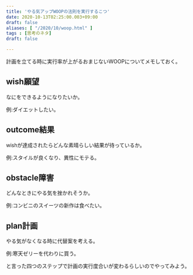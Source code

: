 ```yaml
---
title: 'やる気アップWOOPの法則を実行するこつ'
date: 2020-10-13T02:25:00.003+09:00
draft: false
aliases: [ "/2020/10/woop.html" ]
tags : [思考のネタ]
draft: false

---
```


計画を立てる時に実行率が上がるおまじないWOOPについてメモしておく。


## wish願望[](#wish願望 "wish願望")


なにをできるようになりたいか。

例:ダイエットしたい。

## outcome結果[](#outcome結果 "outcome結果")


wishが達成されたらどんな素晴らしい結果が待っているか。

例:スタイルが良くなり、異性にモテる。

## obstacle障害[](#obstacle障害 "obstacle障害")


どんなときにやる気を挫かれそうか。

例:コンビニのスイーツの新作は食べたい。

## plan計画[](#plan計画 "plan計画")


やる気がなくなる時に代替案を考える。

例:寒天ゼリーを代わりに買う。

と言った四つのステップで計画の実行度合いが変わるらしいのでやってみよう。

